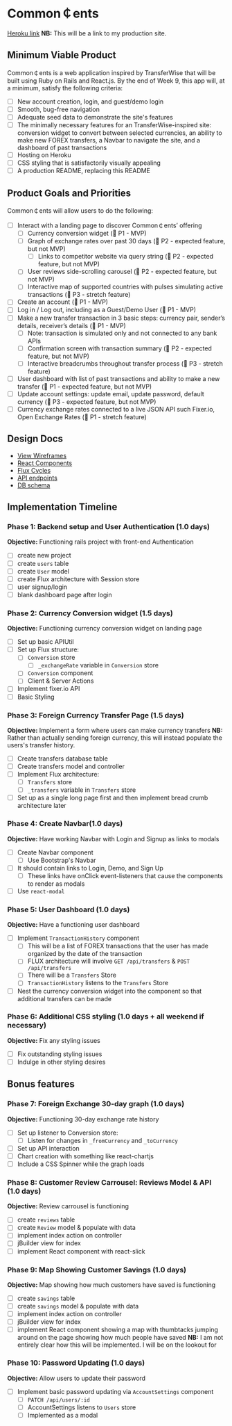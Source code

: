 # Common&#xFFE0;ents

[Heroku link][heroku] **NB:** This will be a link to my production site.

[heroku]: https://commoncentsapp.herokuapp.com

## Minimum Viable Product

Common&#xFFE0;ents is a web application inspired by TransferWise that will be built using Ruby on Rails and React.js. By the end of Week 9, this app will, at a minimum, satisfy the following criteria:

- [ ] New account creation, login, and guest/demo login
- [ ] Smooth, bug-free navigation
- [ ] Adequate seed data to demonstrate the site's features
- [ ] The minimally necessary features for an TransferWise-inspired site: conversion widget to convert between selected currencies, an ability to make new FOREX transfers, a Navbar to navigate the site, and a dashboard of past transactions
- [ ] Hosting on Heroku
- [ ] CSS styling that is satisfactorily visually appealing
- [ ] A production README, replacing this README

## Product Goals and Priorities

Common&#xFFE0;ents will allow users to do the following:

<!-- This is a Markdown checklist. Use it to keep track of your
progress. Put an x between the brackets for a checkmark: [x] -->

- [ ] Interact with a landing page to discover Common&#xFFE0;ents’ offering
  - [ ] Currency conversion widget (&#x1F534; P1 - MVP)
  - [ ] Graph of exchange rates over past 30 days (&#x1F535; P2 - expected feature, but not MVP)
    - [ ] Links to competitor website via query string (&#x1F535; P2 - expected feature, but not MVP)
  - [ ] User reviews side-scrolling carousel (&#x1F535; P2 - expected feature, but not MVP)
  - [ ] Interactive map of supported countries with pulses simulating active transactions (&#x1F52E; P3 - stretch feature)
- [ ] Create an account (&#x1F534; P1 - MVP)
- [ ] Log in / Log out, including as a Guest/Demo User (&#x1F534; P1 - MVP)
- [ ] Make a new transfer transaction in 3 basic steps: currency pair, sender’s details, receiver’s details  (&#x1F534; P1 - MVP)
  - [ ] Note: transaction is simulated only and not connected to any bank APIs
  - [ ] Confirmation screen with transaction summary (&#x1F535; P2 - expected feature, but not MVP)
  - [ ] Interactive breadcrumbs throughout transfer process (&#x1F52E; P3 - stretch feature)
- [ ] User dashboard with list of past transactions and ability to make a new transfer (&#x1F534; P1 - expected feature, but not MVP)
- [ ] Update account settings: update email, update password, default currency (&#x1F52E; P3 - expected feature, but not MVP)
- [ ] Currency exchange rates connected to a live JSON API such Fixer.io, Open Exchange Rates (&#x1F534; P1 - stretch feature)

## Design Docs
* [View Wireframes][views]
* [React Components][components]
* [Flux Cycles][flux-cycles]
* [API endpoints][api-endpoints]
* [DB schema][schema]

[views]: ./docs/views.md
[components]: ./docs/components.md
[flux-cycles]: ./docs/flux-cycles.md
[api-endpoints]: ./docs/api-endpoints.md
[schema]: ./docs/schema.md

## Implementation Timeline

### Phase 1: Backend setup and User Authentication (1.0 days)

**Objective:** Functioning rails project with front-end Authentication

- [ ] create new project
- [ ] create `users` table
- [ ] create `User` model
- [ ] create Flux architecture with Session store
- [ ] user signup/login
- [ ] blank dashboard page after login

### Phase 2: Currency Conversion widget (1.5 days)

**Objective:** Functioning currency conversion widget on landing page

- [ ] Set up basic APIUtil
- [ ] Set up Flux structure:
  - [ ] `Conversion` store
    - [ ] `_exchangeRate` variable in `Conversion` store
  - [ ] `Conversion` component
  - [ ] Client & Server Actions
- [ ] Implement fixer.io API
- [ ] Basic Styling

### Phase 3: Foreign Currency Transfer Page (1.5 days)

**Objective:** Implement a form where users can make currency transfers
**NB:** Rather than actually sending foreign currency, this will instead
populate the users's transfer history.

- [ ] Create transfers database table
- [ ] Create transfers model and controller
- [ ] Implement Flux architecture:
  - [ ] `Transfers` store
  - [ ] `_transfers` variable in `Transfers` store
- [ ] Set up as a single long page first and then implement bread crumb
      architecture later

### Phase 4: Create Navbar(1.0 days)

**Objective:** Have working Navbar with Login and Signup as links to modals

- [ ] Create Navbar component
  - [ ] Use Bootstrap's Navbar
- [ ] It should contain links to Login, Demo, and Sign Up
  - [ ] These links have onClick event-listeners that cause the components
        to render as modals
- [ ] Use `react-modal`

### Phase 5: User Dashboard (1.0 days)

**Objective:** Have a functioning user dashboard

- [ ] Implement `TransactionHistory` component
  - [ ] This will be a list of FOREX transactions that the user has made organized
        by the date of the transaction
  - [ ] FLUX architecture will involve `GET /api/transfers` & `POST /api/transfers`
  - [ ] There will be a `Transfers` Store
  - [ ] `TransactionHistory` listens to the `Transfers` Store
- [ ] Nest the currency conversion widget into the component so that additional
      transfers can be made

### Phase 6: Additional CSS styling (1.0 days + all weekend if necessary)

**Objective:** Fix any styling issues

- [ ] Fix outstanding styling issues
- [ ] Indulge in other styling desires

## Bonus features

### Phase 7: Foreign Exchange 30-day graph (1.0 days)

**Objective:** Functioning 30-day exchange rate history

- [ ] Set up listener to Conversion store:
  - [ ] Listen for changes in `_fromCurrency` and `_toCurrency`
- [ ] Set up API interaction
- [ ] Chart creation with something like react-chartjs
- [ ] Include a CSS Spinner while the graph loads

### Phase 8: Customer Review Carrousel: Reviews Model & API (1.0 days)

**Objective:** Review carrousel is functioning

- [ ] create `reviews` table
- [ ] create `Review` model & populate with data
- [ ] implement index action on controller
- [ ] jBuilder view for index
- [ ] implement React component with react-slick

### Phase 9: Map Showing Customer Savings (1.0 days)

**Objective:** Map showing how much customers have saved is functioning

- [ ] create `savings` table
- [ ] create `savings` model & populate with data
- [ ] implement index action on controller
- [ ] jBuilder view for index
- [ ] implement React component showing a map with thumbtacks jumping
      around on the page showing how much people have saved
      **NB:** I am not entirely clear how this will be implemented. I will be on
      the lookout for

### Phase 10: Password Updating (1.0 days)

**Objective:** Allow users to update their password

- [ ] Implement basic password updating via `AccountSettings` component
  - [ ] `PATCH /api/users/:id`
  - [ ] AccountSettings listens to `Users` store
  - [ ] Implemented as a modal
